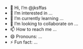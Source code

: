 - 👋 Hi, I’m @jksffas
- 👀 I’m interested in ...
- 🌱 I’m currently learning ...
- 💞️ I’m looking to collaborate on ...
- 📫 How to reach me ...
- 😄 Pronouns: ...
- ⚡ Fun fact: ...

<!---
jksffas/jksffas is a ✨ special ✨ repository because its `README.md` (this file) appears on your GitHub profile.
You can click the Preview link to take a look at your changes.
--->
